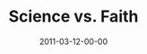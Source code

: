 ---
layout: message
category: message
series: "Heavy-Weights"
title: "Science vs. Faith"
date: 2011-03-12-00-00
message_id: 663
audio-description: "We'll be wrestling with the question of how you can believe the Bible when it seems to stand in opposition to modern science."
audio: "http://s3.amazonaws.com/crossroadsaudiomessages/heavyweights05.mp3"
audio-title: "Science vs. Faith"
audio-duration: "45:26"
program-description: "Science vs. Faith Program"
program: "http://www.crossroads.net/players/media/hq/03_12-13_11Program.pdf"
program-title: "Science vs. Faith"
video-description: "We'll be wrestling with the question of how you can believe the Bible when it seems to stand in opposition to modern science."
video-title: "Science vs. Faith"
video: "https://s3.amazonaws.com/crossroadsvideomessages/heavyweights05.mp4"
video-poster: "https://www.crossroads.net/uploadedfiles/heavyweights05_still.jpg"
---